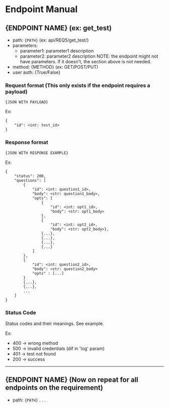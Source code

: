 # Endpoint Manual

## {ENDPOINT NAME} (ex: get_test)
- path: `{PATH}` (ex: api/REQ5/get_test/)
- parameters:
    * parameter1: parameter1 description
    * parameter2: parameter2 description
NOTE: the endpoint might not have parameters. If it doesn't, the section above is not needed.
- method: {METHOD} (ex: GET/POST/PUT)
- user auth: {True/False}

### Request format (This only exists if the endpoint requires a payload)
```
{JSON WITH PAYLOAD}
```

Ex:
```
{
    "id": <int: test_id>
}
```

### Response format
```
{JSON WITH RESPONSE EXAMPLE}
```

Ex:
```
{
    "status": 200, 
    "questions": [
        {
            "id": <int: question1_id>,
            "body": <str: question1_body>,
            "opts": [
                {
                    "id": <int: opt1_id>,
                    "body": <str: opt1_body>
                },
                {
                    "id": <int: opt2_id>,
                    "body": <str: opt2_body>},
                {...},
                {...},
                {...},
                {...}
            ] 
        },
        {
            "id": <int: question2_id>,
            "body": <str: question2_body>
            "opts" : [...]
        }
        {...},
        {...},
        ...
    ]
}
```

### Status Code
Status codes and their meanings. See example.

Ex:
- 400 -> wrong method
- 500 -> invalid credentials (dif in 'log' param)
- 401 -> test not found
- 200 -> success

---
## {ENDPOINT NAME} (Now on repeat for all endpoints on the requirement)
- path: `{PATH}`
.
.
.